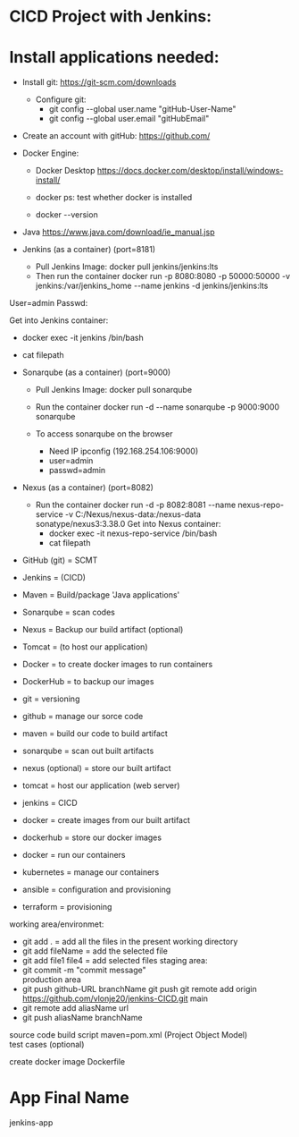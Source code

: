CICD Project with Jenkins:  
==========================

# Install applications needed: 
- Install git: 
  https://git-scm.com/downloads 

  - Configure git: 
    - git config --global user.name "gitHub-User-Name"
    - git config --global user.email "gitHubEmail"

- Create an account with gitHub: 
  https://github.com/ 

- Docker Engine: 
  - Docker Desktop 
  https://docs.docker.com/desktop/install/windows-install/ 

  - docker ps: test whether docker is installed 
  - docker --version 

- Java 
  https://www.java.com/download/ie_manual.jsp 

- Jenkins (as a container) (port=8181) 
  - Pull Jenkins Image: 
    docker pull jenkins/jenkins:lts
  - Then run the container 
    docker run -p 8080:8080 -p 50000:50000 -v jenkins:/var/jenkins_home --name jenkins -d jenkins/jenkins:lts

User=admin 
Passwd: 

Get into Jenkins container: 
 - docker exec -it jenkins /bin/bash 
 - cat filepath 


- Sonarqube (as a container) (port=9000)
  - Pull Jenkins Image:
    docker pull sonarqube 
  - Run the container 
    docker run -d --name sonarqube -p 9000:9000 sonarqube 

  - To access sonarqube on the browser
    - Need IP 
      ipconfig 
      (192.168.254.106:9000)
    - user=admin 
    - passwd=admin 

- Nexus (as a container) (port=8082)
  - Run the container 
    docker run -d -p 8082:8081 --name nexus-repo-service -v C:/Nexus/nexus-data:/nexus-data sonatype/nexus3:3.38.0
  Get into Nexus container: 
    - docker exec -it nexus-repo-service /bin/bash 
    - cat filepath



- GitHub (git) = SCMT  
- Jenkins = (CICD)
- Maven = Build/package 'Java applications' 
- Sonarqube = scan codes 
- Nexus = Backup our build artifact (optional)
- Tomcat = (to host our application)

- Docker = to create docker images
           to run containers 
- DockerHub = to backup our images  



- git = versioning 
- github = manage our sorce code 
- maven = build our code to build artifact 
- sonarqube = scan out built artifacts 
- nexus (optional) = store our built artifact
- tomcat = host our application (web server) 
- jenkins = CICD
- docker = create images from our built artifact 
- dockerhub = store our docker images 
- docker = run our containers 
- kubernetes = manage our containers 

- ansible = configuration and provisioning 
- terraform = provisioning 


working area/environmet: 
 - git add . = add all the files in the present working directory 
 - git add fileName = add the selected file 
 - git add file1 file4 = add selected files 
staging area: 
 - git commit -m "commit message"  
production area 
 - git push github-URL branchName 
   git push git remote add origin https://github.com/vlonje20/jenkins-CICD.git main 
 - git remote add aliasName url 
 - git push aliasName branchName 


 source code 
 build script
    maven=pom.xml (Project Object Model)  
 test cases (optional)

 create docker image 
 Dockerfile

 # App Final Name 
   jenkins-app